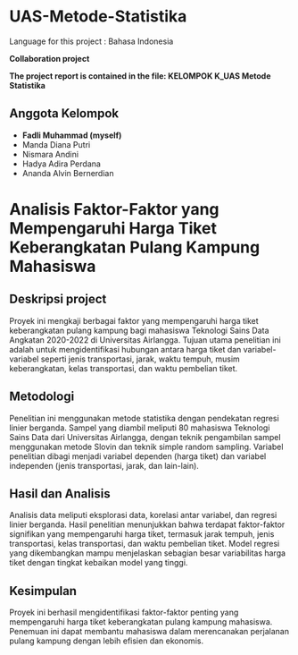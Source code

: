 # UAS-Metode-Statistika

Language for this project : Bahasa Indonesia

__Collaboration project__

__The project report is contained in the file: KELOMPOK K_UAS Metode Statistika__

## Anggota Kelompok
- __Fadli Muhammad (myself)__
- Manda Diana Putri
- Nismara Andini 
- Hadya Adira Perdana
- Ananda Alvin Bernerdian

# Analisis Faktor-Faktor yang Mempengaruhi Harga Tiket Keberangkatan Pulang Kampung Mahasiswa

## Deskripsi project

Proyek ini mengkaji berbagai faktor yang mempengaruhi harga tiket keberangkatan pulang kampung bagi mahasiswa Teknologi Sains Data Angkatan 2020-2022 di Universitas Airlangga. Tujuan utama penelitian ini adalah untuk mengidentifikasi hubungan antara harga tiket dan variabel-variabel seperti jenis transportasi, jarak, waktu tempuh, musim keberangkatan, kelas transportasi, dan waktu pembelian tiket.

## Metodologi

Penelitian ini menggunakan metode statistika dengan pendekatan regresi linier berganda. Sampel yang diambil meliputi 80 mahasiswa Teknologi Sains Data dari Universitas Airlangga, dengan teknik pengambilan sampel menggunakan metode Slovin dan teknik simple random sampling. Variabel penelitian dibagi menjadi variabel dependen (harga tiket) dan variabel independen (jenis transportasi, jarak, dan lain-lain).

## Hasil dan Analisis

Analisis data meliputi eksplorasi data, korelasi antar variabel, dan regresi linier berganda. Hasil penelitian menunjukkan bahwa terdapat faktor-faktor signifikan yang mempengaruhi harga tiket, termasuk jarak tempuh, jenis transportasi, kelas transportasi, dan waktu pembelian tiket. Model regresi yang dikembangkan mampu menjelaskan sebagian besar variabilitas harga tiket dengan tingkat kebaikan model yang tinggi.

## Kesimpulan

Proyek ini berhasil mengidentifikasi faktor-faktor penting yang mempengaruhi harga tiket keberangkatan pulang kampung mahasiswa. Penemuan ini dapat membantu mahasiswa dalam merencanakan perjalanan pulang kampung dengan lebih efisien dan ekonomis.
